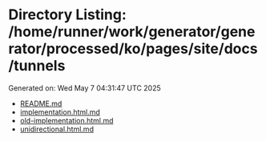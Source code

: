 # Directory Listing: /home/runner/work/generator/generator/processed/ko/pages/site/docs/tunnels
Generated on: Wed May  7 04:31:47 UTC 2025

- [README.md](README.md)
- [implementation.html.md](implementation.html.md)
- [old-implementation.html.md](old-implementation.html.md)
- [unidirectional.html.md](unidirectional.html.md)

